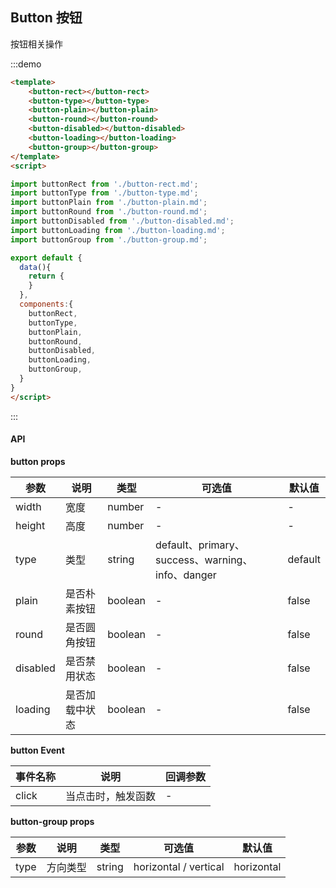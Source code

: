 ## Button 按钮
按钮相关操作


:::demo 
```html
<template>
    <button-rect></button-rect>
    <button-type></button-type>
    <button-plain></button-plain>
    <button-round></button-round>
    <button-disabled></button-disabled>
    <button-loading></button-loading>
    <button-group></button-group>
</template>
<script>

import buttonRect from './button-rect.md';
import buttonType from './button-type.md';
import buttonPlain from './button-plain.md';
import buttonRound from './button-round.md';
import buttonDisabled from './button-disabled.md';
import buttonLoading from './button-loading.md';
import buttonGroup from './button-group.md';

export default {
  data(){
    return {
    }
  },
  components:{
    buttonRect,
    buttonType,
    buttonPlain,
    buttonRound,
    buttonDisabled,
    buttonLoading,
    buttonGroup,
  }
}
</script>

```
:::

#### API

**button props**

| 参数      | 说明          | 类型      | 可选值                           | 默认值  |
|---------- |-------------- |---------- |--------------------------------  |-------- |
| width | 宽度 | number | - | - |
| height | 高度 | number | - | - |
| type| 类型 | string | default、primary、success、warning、info、danger | default |
| plain | 是否朴素按钮 | boolean | - | false |
| round | 是否圆角按钮 | boolean | - | false |
| disabled | 是否禁用状态 | boolean | - | false |
| loading | 是否加载中状态 | boolean | - | false |

**button Event**

| 事件名称 | 说明 | 回调参数 |
|---------- |-------- |---------- |
| click | 当点击时，触发函数 | - |

**button-group props**

| 参数      | 说明          | 类型      | 可选值                           | 默认值  |
|---------- |-------------- |---------- |--------------------------------  |-------- |
| type | 方向类型 | string | horizontal / vertical | horizontal |


